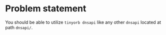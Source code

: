 # Problem statement

You should be able to utilize `tinyorb dnsapi` like any other `dnsapi` located at path `dnsapi/`.